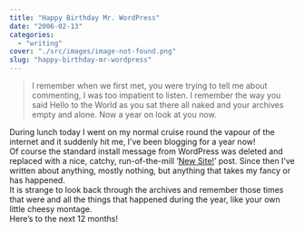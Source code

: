 ```yaml
---
title: "Happy Birthday Mr. WordPress"
date: "2006-02-13"
categories: 
  - "writing"
cover: "./src/images/image-not-found.png"
slug: "happy-birthday-mr-wordpress"
---
```


> I remember when we first met, you were trying to tell me about commenting, I was too impatient to listen. I remember the way you said Hello to the World as you sat there all naked and your archives empty and alone. Now a year on look at you now.

During lunch today I went on my normal cruise round the vapour of the internet and it suddenly hit me, I’ve been blogging for a year now!  
Of course the standard install message from WordPress was deleted and replaced with a nice, catchy, run-of-the-mill ’[New Site!](http://www.shibbyonline.co.uk/2005/02/12/new-site/)’ post. Since then I’ve written about anything, mostly nothing, but anything that takes my fancy or has happened.  
It is strange to look back through the archives and remember those times that were and all the things that happened during the year, like your own little cheesy montage.  
Here’s to the next 12 months!
